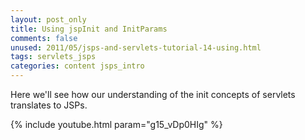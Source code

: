 ```yaml
---           
layout: post_only
title: Using jspInit and InitParams
comments: false
unused: 2011/05/jsps-and-servlets-tutorial-14-using.html
tags: servlets_jsps
categories: content jsps_intro
---
```


Here we'll see how our understanding of the init concepts of servlets translates to JSPs.

{% include youtube.html param="g15_vDp0HIg" %}